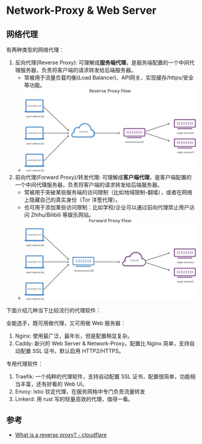 # Network-Proxy & Web Server

## 网络代理

有两种类型的网络代理：

1. 反向代理(Reverse Proxy): 可理解成**服务端代理**，是服务端配置的一个中间代理服务器，负责将客户端的请求转发给后端服务器。 
   - 常被用于流量负载均衡(Load Balancer)、API网关、实现缓存/https/安全等功能。
   - ![reverse-proxy](_imgs/reverse-proxy-flow.svg)
2. 前向代理(Forward Proxy)/转发代理: 可理解成**客户端代理**，是客户端配置的一个中间代理服务器，负责将客户端的请求转发给后端服务器。 
   - 常被用于突破某些服务端的访问限制（比如地域限制-翻墙），或者在网络上隐藏自己的真实身份（Tor 洋葱代理）。
   - 也可用于添加某些访问限制：比如学校/企业可以通过前向代理禁止用户访问 Zhihu/Bilibili 等娱乐网站。
   - ![forward-proxy](_imgs/forward-proxy-flow.svg)


下面介绍几种当下比较流行的代理软件：

全能选手，既可用做代理，又可用做 Web 服务器：

1. Nginx: 使用最广泛，最年长，但是配置稍显复杂。
2. Caddy: 新兴的 Web Server & Network-Proxy。配置比 Nginx 简单，支持自动配置 SSL 证书，默认启用 HTTP2/HTTPS。

专用代理软件：

1. Traefik: 一个纯粹的代理软件，支持自动配置 SSL 证书，配置很简单，功能相当丰富，还有好看的 Web UI。
1. Envoy: Istio 钦定代理，在服务网格中专门负责流量转发
2. Linkerd: 用 rust 写的轻量高效的代理，值得一看。


## 参考

- [What is a reverse proxy? - cloudflare](https://www.cloudflare.com/learning/cdn/glossary/reverse-proxy/)
